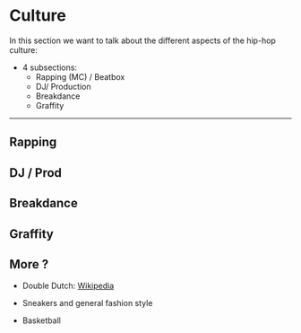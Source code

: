 # Culture


In this section we want to talk about the different aspects of the hip-hop culture:

- 4 subsections:
    - Rapping (MC) / Beatbox
    - DJ/ Production
    - Breakdance
    - Graffity


***


    
## Rapping


## DJ / Prod


## Breakdance


## Graffity


## More ?

- Double Dutch: [Wikipedia](https://fr.wikipedia.org/wiki/Double_Dutch)

- Sneakers and general fashion style

- Basketball